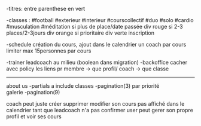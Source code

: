 -titres:
entre parenthese en vert

-classes : 
#football #exterieur #interieur #courscollectif #duo #solo #cardio #musculation #méditation
si plus de place/date passée div rouge
si 2-3 places/2-3jours	     div orange	
si prioritaire 		div verte
inscription

-schedule
création du cours, ajout dans le calendrier
un coach par cours
limiter max 15personnes par cours

-trainer
leadcoach au milieu (boolean dans migration)
-backoffice
cacher avec policy les liens pr membre -> que profil/ coach -> que classe


--------------------------------------------------------------------------------------------------------------------------

about us
-partials a include 
classes
-pagination(3) par priorité  
galerie
-pagination(9) 


coach peut juste créer supprimer modifier son cours pas affiché dans le calendrier tant que leadcoach n'a pas confirmer 
user peut gerer son propre profil et voir ses cours  
